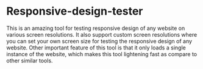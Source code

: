 # Responsive-design-tester
This is an amazing tool for testing responsive design of any website on various screen resolutions. 
It also support custom screen resolutions where you can set your own screen size for testing the responsive
design of any website.
Other important feature of this tool is that it only loads a single instance of the website, 
which makes this tool lightening fast as compare to other similar tools.
